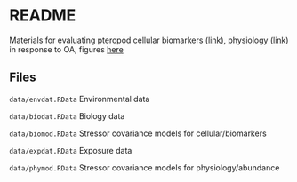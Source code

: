 # README

Materials for evaluating pteropod cellular biomarkers ([link](http://162.243.131.102:3838/Pteropod_biomarker/biomark.Rmd)),
physiology ([link](http://162.243.131.102:3838/Pteropod_biomarker/physio.Rmd)) in response to OA, figures [here](https://fawda123.github.io/Pteropod_biomarker/figures.html)

## Files

`data/envdat.RData` Environmental data

`data/biodat.RData` Biology data

`data/biomod.RData` Stressor covariance models for cellular/biomarkers

`data/expdat.RData` Exposure data

`data/phymod.RData` Stressor covariance models for physiology/abundance